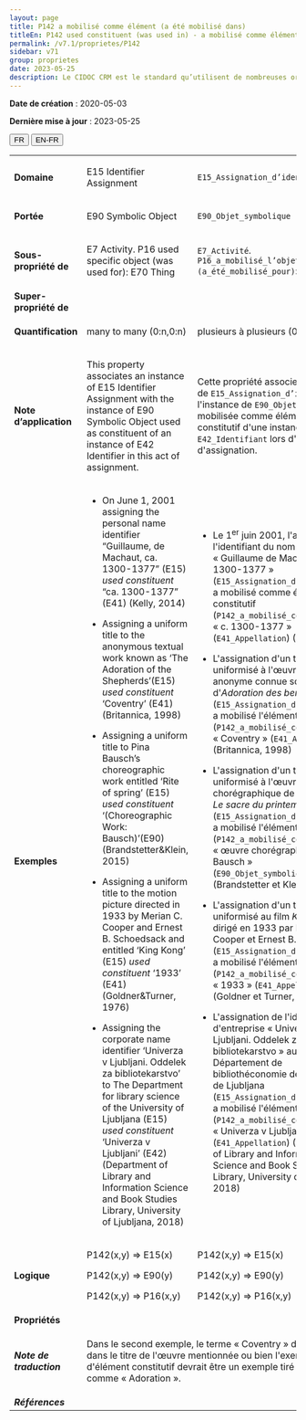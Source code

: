 ```yaml
---
layout: page
title: P142 a mobilisé comme élément (a été mobilisé dans)
titleEn: P142 used constituent (was used in) - a mobilisé comme élément (a été mobilisé dans)
permalink: /v7.1/proprietes/P142
sidebar: v71
group: proprietes
date: 2023-05-25
description: Le CIDOC CRM est le standard qu’utilisent de nombreuses organisations pour l’échange et l’intégration de jeux de données et de spécifications patrimoniales. Il est développé et maintenu à jour exclusivement en anglais par le CRM SIG, un sous-groupe du Conseil international des musées (ICOM). Ceci est une traduction officielle en français développée par la Traduction en français du CIDOC CRM, une initiative qui offre une version française à jour et accessible ouvertement et gratuitement du standard CIDOC CRM et en démocratise l'usage dans la communauté patrimoniale francophone. ------------ The CIDOC CRM is the standard used by many heritage organizations for the exchange and integration of museum collection datasets and specifications. It is developed and maintained exclusively in English by the CRM SIG, a subgroup of the International Council of Museums (ICOM). This is an official translation developed by the Traduction en français du CIDOC CRM, an initiative offering an open, up-to-date, and free French version of the CIDOC CRM standard, and democratizing its use in the francophone heritage community.
---
```


**Date de création** : 2020-05-03

**Dernière mise à jour** : 2023-05-25

<div class="lang-buttons">
 <button id="fr" class="activate">FR</button>
 <button id="en-fr">EN-FR</button>
</div>

<table>
<tbody>
<tr>
<td><strong>Domaine</strong></td>
<td class="en">
<p>E15 Identifier Assignment</p>
</td>
<td>
<p><code class="language-plaintext highlighter-rouge">E15_Assignation_d’identifiant</code></p>
</td>
</tr>
<tr>
<td><strong>Portée</strong></td>
<td class="en">
<p>E90 Symbolic Object</p>
</td>
<td>
<p><code class="language-plaintext highlighter-rouge">E90_Objet_symbolique</code></p>
</td>
</tr>
<tr>
<td><strong>Sous-propriété de</strong></td>
<td class="en">
<p>E7 Activity. P16 used specific object (was used for): E70 Thing</p>
</td>
<td>
<p><code class="language-plaintext highlighter-rouge">E7_Activité</code>. <code class="language-plaintext highlighter-rouge">P16_a_mobilisé_l’objet_spécifique (a_été_mobilisé_pour)</code>: <code class="language-plaintext highlighter-rouge">E70_Chose</code></p>
</td>
</tr>
<tr>
<td><strong>Super-propriété de</strong></td>
<td class="en">
</td>
<td>
</td>
</tr>
<tr>
<td><strong>Quantification</strong></td>
<td class="en">
<p>many to many (0:n,0:n)</p>
</td>
<td>
<p>plusieurs à plusieurs (0:n,0:n)</p>
</td>
</tr>
<tr>
<td><strong>Note d’application</strong></td>
<td class="en">
<p>This property associates an instance of E15 Identifier Assignment with the instance of E90 Symbolic Object used as constituent of an instance of E42 Identifier in this act of assignment.</p>
</td>
<td>
<p>Cette propriété associe une instance de <code class="language-plaintext highlighter-rouge">E15_Assignation_d’identifiant</code> à l'instance de <code class="language-plaintext highlighter-rouge">E90_Objet_symbolique</code> mobilisée comme élément constitutif d'une instance de <code class="language-plaintext highlighter-rouge">E42_Identifiant</code> lors d'un acte d'assignation. </p>
</td>
</tr>
<tr>
<td><strong>Exemples</strong></td>
<td class="en">
<ul>
<li><p>On June 1, 2001 assigning the personal name identifier “Guillaume, de Machaut, ca. 1300-1377” (E15) <em>used constituent</em> “ca. 1300-1377” (E41) (Kelly, 2014)</p>
</li>
<li><p>Assigning a uniform title to the anonymous textual work known as ‘The Adoration of the Shepherds’(E15) <em>used constituent</em> ‘Coventry’ (E41) (Britannica, 1998)</p>
</li>
<li><p>Assigning a uniform title to Pina Bausch’s choreographic work entitled ‘Rite of spring’ (E15) <em>used constituent</em> ‘(Choreographic Work: Bausch)’(E90) (Brandstetter&Klein, 2015) </p>
</li>
<li><p>Assigning a uniform title to the motion picture directed in 1933 by Merian C. Cooper and Ernest B. Schoedsack and entitled ‘King Kong’ (E15) <em>used constituent</em> ‘1933’ (E41) (Goldner&Turner, 1976)</p>
</li>
<li><p>Assigning the corporate name identifier ‘Univerza v Ljubljani. Oddelek za bibliotekarstvo’ to The Department for library science of the University of Ljubljana (E15) <em>used constituent</em> ‘Univerza v Ljubljani’ (E42) (Department of Library and Information Science and Book Studies Library, University of Ljubljana, 2018)</p>
</li>
</ul>
</td>
<td>
<ul>
<li><p>Le 1<sup>er</sup> juin 2001, l'assignation de l'identifiant du nom de personne « Guillaume de Machaut, c. 1300-1377 » (<code class="language-plaintext highlighter-rouge">E15_Assignation_d’identifiant</code>) a mobilisé comme élément constitutif (<code class="language-plaintext highlighter-rouge">P142_a_mobilisé_comme_élément</code>) « c. 1300-1377 » (<code class="language-plaintext highlighter-rouge">E41_Appellation</code>) (Kelly, 2014)</p>
</li>
<li><p>L'assignation d'un titre uniformisé à l'œuvre textuelle anonyme connue sous le nom d'<em>Adoration des bergers</em> (<code class="language-plaintext highlighter-rouge">E15_Assignation_d’identifiant</code>) a mobilisé l'élément constitutif (<code class="language-plaintext highlighter-rouge">P142_a_mobilisé_comme_élément</code>) « Coventry » (<code class="language-plaintext highlighter-rouge">E41_Appellation</code>) (Britannica, 1998)</p>
</li>
<li><p>L'assignation d'un titre uniformisé à l'œuvre chorégraphique de Pina Bausch <em>Le sacre du printemps</em> (<code class="language-plaintext highlighter-rouge">E15_Assignation_d’identifiant</code>) a mobilisé l'élément constitutif (<code class="language-plaintext highlighter-rouge">P142_a_mobilisé_comme_élément</code>) « œuvre chorégraphique : Bausch » (<code class="language-plaintext highlighter-rouge">E90_Objet_symbolique</code>) (Brandstetter et Klein, 2015)</p>
</li>
<li><p>L'assignation d'un titre uniformisé au film <em>King Kong</em> dirigé en 1933 par Merian C. Cooper et Ernest B. Schoedsack (<code class="language-plaintext highlighter-rouge">E15_Assignation_d’identifiant</code>) a mobilisé l'élément constitutif (<code class="language-plaintext highlighter-rouge">P142_a_mobilisé_comme_élément</code>) « 1933 » (<code class="language-plaintext highlighter-rouge">E41_Appellation</code>) (Goldner et Turner, 1976)</p>
</li>
<li><p>L'assignation de l'identifiant d'entreprise « Univerza v Ljubljani. Oddelek za bibliotekarstvo » au Département de bibliothéconomie de l'Université de Ljubljana (<code class="language-plaintext highlighter-rouge">E15_Assignation_d’identifiant</code>) a mobilisé l'élément constitutif (<code class="language-plaintext highlighter-rouge">P142_a_mobilisé_comme_élément</code>) « Univerza v Ljubljani » (<code class="language-plaintext highlighter-rouge">E41_Appellation</code>) (Department of Library and Information Science and Book Studies Library, University of Ljubljana, 2018)</p>
</li>
</ul>
</td>
</tr>
<tr>
<td><strong>Logique</strong></td>
<td class="en">
<p>P142(x,y) ⇒ E15(x)</p>
<p>P142(x,y) ⇒ E90(y)</p>
<p>P142(x,y) ⇒ P16(x,y)</p>
</td>
<td>
<p>P142(x,y) ⇒ E15(x)</p>
<p>P142(x,y) ⇒ E90(y)</p>
<p>P142(x,y) ⇒ P16(x,y)</p>
</td>
</tr>
<tr>
<td><strong>Propriétés</strong></td>
<td class="en">
</td>
<td>
</td>
</tr>
<tr>
<td><strong><em>Note de traduction</em></strong></td>
<td colspan="2">
<p>Dans le second exemple, le terme « Coventry » devrait être dans le titre de l'œuvre mentionnée ou bien l'exemple d'élément constitutif devrait être un exemple tiré du titre, comme « Adoration ». </p>
</td>
</tr>
<tr>
<td><strong><em>Références</em></strong></td>
<td colspan="2">
</td>
</tr>
</tbody>
</table>
